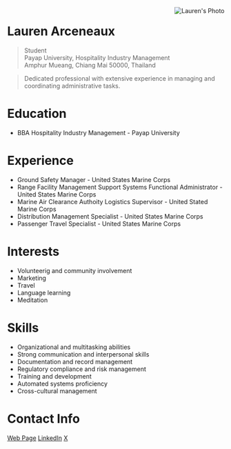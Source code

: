 <img src="https://media.licdn.com/dms/image/D5603AQEHbvuETdKhgg/profile-displayphoto-shrink_400_400/0/1690439253858?e=1703721600&v=beta&t=xThkkMDRnJjK9cBPO2jR2Os4tp_30JtQDK6UMtmBy-E" alt="Lauren's Photo" align="right"/>

# Lauren Arceneaux 
> Student <br/>
> Payap University, Hospitality Industry Management<br/>
> Amphur Mueang, Chiang Mai 50000, Thailand <br/>

> Dedicated professional with extensive experience in managing and coordinating administrative tasks.

# Education
* BBA Hospitality Industry Management - Payap University

# Experience
* Ground Safety Manager - United States Marine Corps
* Range Facility Management Support Systems Functional Administrator - United States Marine Corps
* Marine Air Clearance Authoity Logistics Supervisor - United Stated Marine Corps
* Distribution Management Specialist - United States Marine Corps
* Passenger Travel Specialist - United States Marine Corps

# Interests
* Volunteerig and community involvement
* Marketing
* Travel
* Language learning
* Meditation 

# Skills
* Organizational and multitasking abilities
* Strong communication and interpersonal skills
* Documentation and record management
* Regulatory compliance and risk management
* Training and development
* Automated systems proficiency
* Cross-cultural management

# Contact Info
[Web Page](https://arceneaux0.github.io)
[LinkedIn](https://www.linkedin.com/in/laurenarceneaux/)
[X](https://www.x.com/arcencodes)

